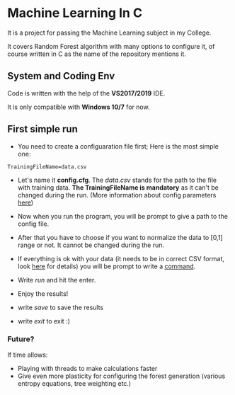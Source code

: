 # Machine Learning In C

It is a project for passing the Machine Learning subject in my College.

It covers Random Forest algorithm with many options to configure it, of course written in C as the name of the repository mentions it.

## System and Coding Env
Code is written with the help of the **VS2017/2019** IDE.

It is only compatible with **Windows 10/7** for now.

## First simple run

- You need to create a configuaration file first; Here is the most simple one:
```
TrainingFileName=data.csv
```

- Let's name it **config.cfg**. The *data.csv* stands for the path to the file with training data. **The TrainingFileName is mandatory** as it can't be changed during the run. (More information about config parameters [here](https://github.com/progala2/MachineLearningInC/wiki/Configs))

- Now when you run the program, you will be prompt to give a path to the config file.
- After that you have to choose if you want to normalize the data to [0,1] range or not. It cannot be changed during the run.
- If everything is ok with your data (it needs to be in correct CSV format, look [here](https://github.com/progala2/MachineLearningInC/wiki/Data-format) for details) you will be prompt to write a [command](https://github.com/progala2/MachineLearningInC/wiki/Commands).
- Write *run* and hit the enter.
- Enjoy the results!
- write *save* to save the results
- write *exit* to exit :)

### Future?
If time allows:
- Playing with threads to make calculations faster
- Give even more plasticity for configuring the forest generation (various entropy equations, tree weighting etc.)
